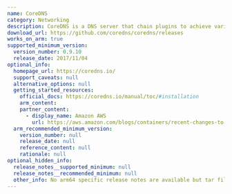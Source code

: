 ```yaml
---
name: CoreDNS
category: Networking
description: CoreDNS is a DNS server that chain plugins to achieve various functionalities.
download_url: https://github.com/coredns/coredns/releases
works_on_arm: true
supported_minimum_version:
  version_number: 0.9.10
  release_date: 2017/11/04
optional_info:
  homepage_url: https://coredns.io/
  support_caveats: null
  alternative_options: null
  getting_started_resources:
    official_docs: https://coredns.io/manual/toc/#installation
    arm_content:
    partner_content:
      - display_name: Amazon AWS
        url: https://aws.amazon.com/blogs/containers/recent-changes-to-the-coredns-add-on/
  arm_recommended_minimum_version:
    version_number: null
    release_date: null
    reference_content: null
    rationale: null
optional_hidden_info:
  release_notes__supported_minimum: null
  release_notes__recommended_minimum: null
  other_info: No arm64 specific release notes are available but tar file is released for ARM64 from [v0.9.10](https://github.com/coredns/coredns/releases/tag/v0.9.10).
---
```

